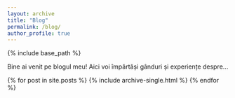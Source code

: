 ```yaml
---
layout: archive
title: "Blog"
permalink: /blog/
author_profile: true
---
```


{% include base_path %}

Bine ai venit pe blogul meu! Aici voi împărtăși gânduri și experiențe despre...

{% for post in site.posts %}
  {% include archive-single.html %}
{% endfor %}
